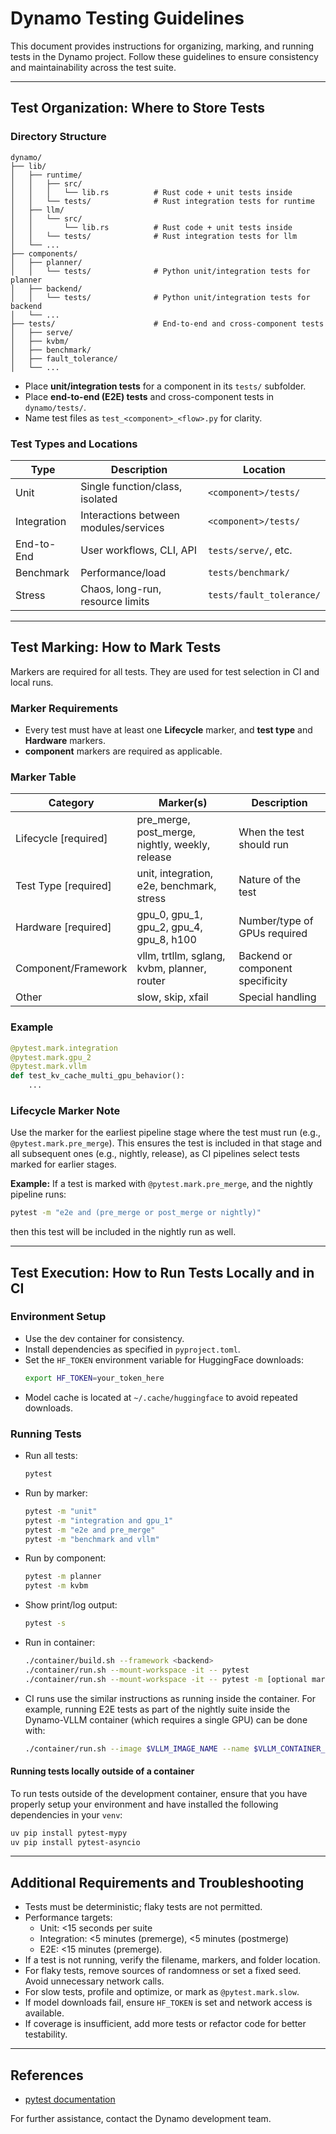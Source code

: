 # Dynamo Testing Guidelines

This document provides instructions for organizing, marking, and running tests in the Dynamo project. Follow these guidelines to ensure consistency and maintainability across the test suite.

---

## Test Organization: Where to Store Tests

### Directory Structure
```
dynamo/
├── lib/
│   ├── runtime/
│   │   ├── src/
│   │   │   └── lib.rs          # Rust code + unit tests inside
│   │   └── tests/              # Rust integration tests for runtime
│   ├── llm/
│   │   └── src/
│   │       └── lib.rs          # Rust code + unit tests inside
│   │   └── tests/              # Rust integration tests for llm
│   └── ...
├── components/
│   ├── planner/
│   │   └── tests/              # Python unit/integration tests for planner
│   ├── backend/
│   │   └── tests/              # Python unit/integration tests for backend
│   └── ...
├── tests/                      # End-to-end and cross-component tests
│   ├── serve/
│   ├── kvbm/
│   ├── benchmark/
│   ├── fault_tolerance/
│   └── ...
```
- Place **unit/integration tests** for a component in its `tests/` subfolder.
- Place **end-to-end (E2E) tests** and cross-component tests in `dynamo/tests/`.
- Name test files as `test_<component>_<flow>.py` for clarity.

### Test Types and Locations
| Type         | Description                              | Location              |
|--------------|------------------------------------------|-----------------------|
| Unit         | Single function/class, isolated          | `<component>/tests/`  |
| Integration  | Interactions between modules/services    | `<component>/tests/`  |
| End-to-End   | User workflows, CLI, API                 | `tests/serve/`, etc.  |
| Benchmark    | Performance/load                         | `tests/benchmark/`    |
| Stress       | Chaos, long-run, resource limits         | `tests/fault_tolerance/` |

---

## Test Marking: How to Mark Tests

Markers are required for all tests. They are used for test selection in CI and local runs.

### Marker Requirements
- Every test must have at least one **Lifecycle** marker, and **test type** and **Hardware** markers.
- **component** markers are required as applicable.

### Marker Table
| Category                | Marker(s)                | Description                        |
|-------------------------|--------------------------|------------------------------------|
| Lifecycle [required]    | pre_merge, post_merge, nightly,  weekly, release   | When the test should run           |
| Test Type [required]    | unit, integration, e2e, benchmark, stress   | Nature of the test                 |
| Hardware [required]     | gpu_0, gpu_1, gpu_2,  gpu_4, gpu_8, h100      | Number/type of GPUs required       |
| Component/Framework     | vllm, trtllm, sglang, kvbm, planner, router    | Backend or component specificity   |
| Other                   | slow, skip, xfail        | Special handling                   |

### Example
```python
@pytest.mark.integration
@pytest.mark.gpu_2
@pytest.mark.vllm
def test_kv_cache_multi_gpu_behavior():
    ...
```

### Lifecycle Marker Note
Use the marker for the earliest pipeline stage where the test must run (e.g., `@pytest.mark.pre_merge`). This ensures the test is included in that stage and all subsequent ones (e.g., nightly, release), as CI pipelines select tests marked for earlier stages.

**Example:**
If a test is marked with `@pytest.mark.pre_merge`, and the nightly pipeline runs:
```bash
pytest -m "e2e and (pre_merge or post_merge or nightly)"
```
then this test will be included in the nightly run as well.

---

## Test Execution: How to Run Tests Locally and in CI

### Environment Setup
- Use the dev container for consistency.
- Install dependencies as specified in `pyproject.toml`.
- Set the `HF_TOKEN` environment variable for HuggingFace downloads:
  ```bash
  export HF_TOKEN=your_token_here
  ```
- Model cache is located at `~/.cache/huggingface` to avoid repeated downloads.

### Running Tests
- Run all tests:
  ```bash
  pytest
  ```
- Run by marker:
  ```bash
  pytest -m "unit"
  pytest -m "integration and gpu_1"
  pytest -m "e2e and pre_merge"
  pytest -m "benchmark and vllm"
  ```
- Run by component:
  ```bash
  pytest -m planner
  pytest -m kvbm
  ```
- Show print/log output:
  ```bash
  pytest -s
  ```
- Run in container:
  ```bash
  ./container/build.sh --framework <backend>
  ./container/run.sh --mount-workspace -it -- pytest
  ./container/run.sh --mount-workspace -it -- pytest -m [optional markers]
  ```
- CI runs use the similar instructions as running inside the container. For example, running E2E tests as part of the nightly suite inside the Dynamo-VLLM container (which requires a single GPU) can be done with:
  ```bash
  ./container/run.sh --image $VLLM_IMAGE_NAME --name $VLLM_CONTAINER_NAME -- pytest -m "e2e and gpu_1 and (pre_merge or post_merge or nightly) "
  ```

#### Running tests locally outside of a container

To run tests outside of the development container, ensure that you have properly setup your environment and have installed the following dependencies in your `venv`:

```bash
uv pip install pytest-mypy
uv pip install pytest-asyncio
```
---

## Additional Requirements and Troubleshooting

- Tests must be deterministic; flaky tests are not permitted.
- Performance targets:
  - Unit: <15 seconds per suite
  - Integration: <5 minutes (premerge), <5 minutes (postmerge)
  - E2E: <15 minutes (premerge).
- If a test is not running, verify the filename, markers, and folder location.
- For flaky tests, remove sources of randomness or set a fixed seed. Avoid unnecessary network calls.
- For slow tests, profile and optimize, or mark as `@pytest.mark.slow`.
- If model downloads fail, ensure `HF_TOKEN` is set and network access is available.
- If coverage is insufficient, add more tests or refactor code for better testability.

---

## References
- [pytest documentation](https://docs.pytest.org/en/stable/)

For further assistance, contact the Dynamo development team.
